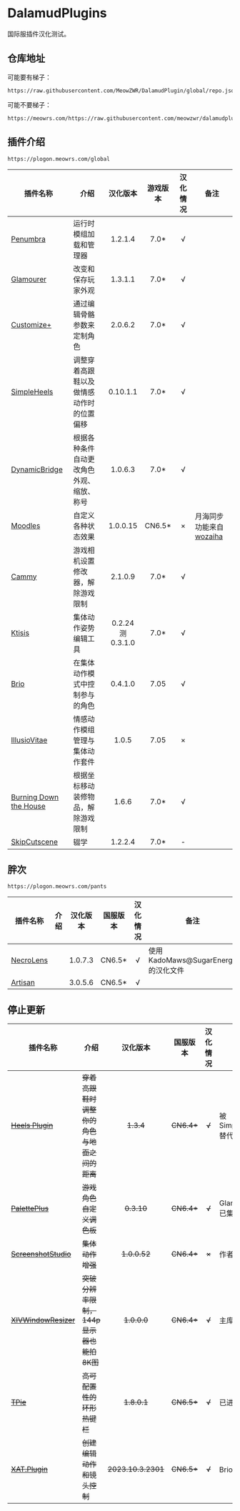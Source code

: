 # DalamudPlugins
国际服插件汉化测试。
## 仓库地址
可能要有梯子：
```
https://raw.githubusercontent.com/MeowZWR/DalamudPlugin/global/repo.json
```
可能不要梯子：
```
https://meowrs.com/https://raw.githubusercontent.com/meowzwr/dalamudplugin/global/meowrs.json
```
## 插件介绍
```
https://plogon.meowrs.com/global
```

|插件名称|介绍|汉化版本|游戏版本|汉化情况|备注|
|--------|----|:------:|:------:|:------:|----|
|[Penumbra](https://github.com/xivdev/Penumbra)|运行时模组加载和管理器|1.2.1.4|7.0*|√||
|[Glamourer](https://github.com/Ottermandias/Glamourer)|改变和保存玩家外观|1.3.1.1|7.0*|√||
|[Customize+](https://github.com/Aether-Tools/CustomizePlus)|通过编辑骨骼参数来定制角色|2.0.6.2|7.0*|√|
|[SimpleHeels](https://github.com/Caraxi/SimpleHeels)|调整穿着高跟鞋以及做情感动作时的位置偏移|0.10.1.1|7.0*|√|
|[DynamicBridge](https://github.com/NightmareXIV/DynamicBridge)|根据各种条件自动更改角色外观、缩放、称号|1.0.6.3|7.0*|√|
|[Moodles](https://github.com/kawaii/Moodles)|自定义各种状态效果|1.0.0.15|CN6.5*|×|月海同步功能来自[wozaiha](https://github.com/wozaiha/Moodles)|
|[Cammy](https://github.com/UnknownX7/Cammy)|游戏相机设置修改器，解除游戏限制|2.1.0.9|7.0*|√|
|[Ktisis](https://github.com/ktisis-tools/Ktisis)|集体动作姿势编辑工具|0.2.24<br>测0.3.1.0|7.0*|√||
|[Brio](https://github.com/AsgardXIV/Brio)|在集体动作模式中控制参与的角色|0.4.1.0|7.05|√||
|[IllusioVitae](https://github.com/KrisanThyme/Illusio-Vitae)|情感动作模组管理与集体动作套件|1.0.5|7.05|×|
|[Burning Down the House](https://github.com/LeonBlade/BDTHPlugin)|根据坐标移动装修物品，解除游戏限制|1.6.6|7.0*|√|
|[SkipCutscene](https://github.com/a08381/Dalamud.SkipCutscene)|辍学|1.2.2.4|7.0*|-|

## 胖次
```
https://plogon.meowrs.com/pants
```

|插件名称|介绍|汉化版本|国服版本|汉化情况|备注|
|--------|----|:------:|:------:|:------:|----|
|[NecroLens](https://github.com/Jukkales/NecroLens)||1.0.7.3|CN6.5*|√|使用KadoMaws@SugarEnergy的汉化文件|
|[Artisan](https://github.com/PunishXIV/Artisan)||3.0.5.6|CN6.5*|√|

## 停止更新
|插件名称|介绍|汉化版本|国服版本|汉化情况|备注|
|--------|----|:------:|:------:|:------:|----|
|~~[Heels Plugin](https://github.com/LeonBlade/HeelsPlugin)~~|~~穿着高跟鞋时调整你的角色与地面之间的距离~~|~~1.3.4~~|~~CN6.4*~~|~~√~~|被Simpleheels替代|
|~~[PalettePlus](https://github.com/chirpxiv/PalettePlus)~~|~~游戏角色自定义调色板~~|~~0.3.10~~|~~CN6.4*~~|~~√~~|Glamourer已集成|
|~~[ScreenshotStudio](https://github.com/XIV-Tools/ScreenshotStudio)~~|~~集体动作增强~~|~~1.0.0.52~~|~~CN6.4*~~|~~×~~|作者删库|
|~~[XIVWindowResizer](https://github.com/AlexCSDev/XIVWindowResizer)~~|~~突破分辨率限制，144p显示器也能拍8K图~~|~~1.0.0.0~~|~~CN6.4*~~|~~√~~|主库插件|
|~~[TPie](https://github.com/Tischel/TPie)~~|~~高可配置性的环形热键栏~~|~~1.8.0.1~~|~~CN6.5*~~|~~√~~|已进主库|
|~~[XAT.Plugin](https://github.com/AsgardXIV/XAT)~~|~~创建编辑动作和镜头控制~~|~~2023.10.3.2301~~|~~CN6.5*~~|~~√~~|Brio已集成|